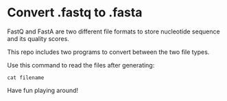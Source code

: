 # Convert .fastq to .fasta

FastQ and FastA are two different file formats to store nucleotide sequence and its quality scores. 

This repo includes two programs to convert between the two file types.

Use this command to read the files after generating:

``cat filename``

Have fun playing around!

